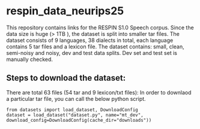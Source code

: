 # respin_data_neurips25

This repository contains links for the RESPIN S1.0 Speech corpus. Since the data size is huge (> 1TB ), the dataset is split into smaller tar files. 
The dataset consists of 9 languages, 38 dialects in total, each language contains 5 tar files and a lexicon file.
The dataset contains: small, clean, semi-noisy and noisy, dev and test data splits. 
Dev set and test set is manually checked.
## Steps to download the dataset:

There are total 63 files (54 tar and 9 lexicon/txt files):
In order to downlaod a particular tar file, you can call the below python script.

```
from datasets import load_dataset, DownloadConfig
dataset = load_dataset("dataset.py", name="mt_dev", download_config=DownloadConfig(cache_dir="downloads"))
```